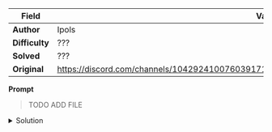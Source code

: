 |Field|Value|
|---|---|
|**Author**|Ipols|
|**Difficulty**|???|
|**Solved**|???|
|**Original**|https://discord.com/channels/1042924100760391710/1110625554476040323/1140750417567957032|

**Prompt**
> TODO ADD FILE 

<details>
  <summary>Solution</summary>
  
 
</details>
